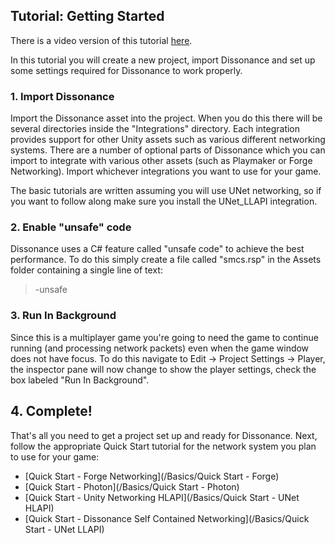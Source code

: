 ## Tutorial: Getting Started

There is a video version of this tutorial [here](TODO).

In this tutorial you will create a new project, import Dissonance and set up some settings required for Dissonance to work properly.

### 1. Import Dissonance

Import the Dissonance asset into the project. When you do this there will be several directories inside the "Integrations" directory. Each integration provides support for other Unity assets such as various different networking systems. There are a number of optional parts of Dissonance which you can import to integrate with various other assets (such as Playmaker or Forge Networking). Import whichever integrations you want to use for your game.

The basic tutorials are written assuming you will use UNet networking, so if you want to follow along make sure you install the UNet_LLAPI integration.

### 2. Enable "unsafe" code

Dissonance uses a C# feature called "unsafe code" to achieve the best performance. To do this simply create a file called "smcs.rsp" in the Assets folder containing a single line of text:

> -unsafe

### 3. Run In Background

Since this is a multiplayer game you're going to need the game to continue running (and processing network packets) even when the game window does not have focus. To do this navigate to Edit -> Project Settings -> Player, the inspector pane will now change to show the player settings, check the box labeled "Run In Background".

## 4. Complete!

That's all you need to get a project set up and ready for Dissonance. Next, follow the appropriate Quick Start tutorial for the network system you plan to use for your game:
 - [Quick Start - Forge Networking](/Basics/Quick Start - Forge)
 - [Quick Start - Photon](/Basics/Quick Start - Photon)
 - [Quick Start - Unity Networking HLAPI](/Basics/Quick Start - UNet HLAPI)
 - [Quick Start - Dissonance Self Contained Networking](/Basics/Quick Start - UNet LLAPI)